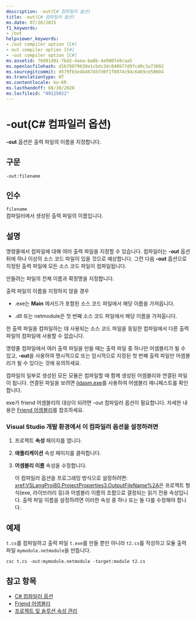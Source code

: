 ```yaml
---
description: -out(C# 컴파일러 옵션)
title: -out(C# 컴파일러 옵션)
ms.date: 07/20/2015
f1_keywords:
- /out
helpviewer_keywords:
- /out compiler option [C#]
- out compiler option [C#]
- -out compiler option [C#]
ms.assetid: 70d91d01-7bd2-4aea-ba8b-4e9807e9caa5
ms.openlocfilehash: d1b79879639e1cbdc3dc040977d9fcd0c3a73602
ms.sourcegitcommit: d579fb5e4b46745fd0f1f8874c94c6469ce58604
ms.translationtype: HT
ms.contentlocale: ko-KR
ms.lasthandoff: 08/30/2020
ms.locfileid: "89125022"
---
```

# <a name="-out-c-compiler-options"></a>-out(C# 컴파일러 옵션)
**-out** 옵션은 출력 파일의 이름을 지정합니다.  
  
## <a name="syntax"></a>구문  
  
```console  
-out:filename  
```  
  
## <a name="arguments"></a>인수  
 `filename`  
 컴파일러에서 생성된 출력 파일의 이름입니다.  
  
## <a name="remarks"></a>설명  
 명령줄에서 컴파일에 대해 여러 출력 파일을 지정할 수 있습니다. 컴파일러는 **-out** 옵션 뒤에 하나 이상의 소스 코드 파일이 있을 것으로 예상합니다. 그런 다음 **-out** 옵션으로 지정된 출력 파일에 모든 소스 코드 파일이 컴파일됩니다.  
  
 만들려는 파일의 전체 이름과 확장명을 지정합니다.  
  
 출력 파일의 이름을 지정하지 않을 경우  
  
- .exe는 **Main** 메서드가 포함된 소스 코드 파일에서 해당 이름을 가져옵니다.  
  
- .dll 또는 netmodule은 첫 번째 소스 코드 파일에서 해당 이름을 가져옵니다.  
  
 한 출력 파일을 컴파일하는 데 사용되는 소스 코드 파일을 동일한 컴파일에서 다른 출력 파일의 컴파일에 사용할 수 없습니다.  
  
 명령줄 컴파일에서 여러 출력 파일을 만들 때는 출력 파일 중 하나만 어셈블리가 될 수 있고, **-out**을 사용하여 명시적으로 또는 암시적으로 지정된 첫 번째 출력 파일만 어셈블리가 될 수 있다는 것에 유의하세요.  
  
 컴파일의 일부로 생성된 모든 모듈은 컴파일할 때 함께 생성된 어셈블리와 연결된 파일이 됩니다. 연결된 파일을 보려면 [ildasm.exe](../../../framework/tools/ildasm-exe-il-disassembler.md)를 사용하여 어셈블리 매니페스트를 확인합니다.  
  
 exe가 friend 어셈블리의 대상이 되려면 -out 컴파일러 옵션이 필요합니다. 자세한 내용은 [Friend 어셈블리](../../../standard/assembly/friend.md)를 참조하세요.  
  
### <a name="to-set-this-compiler-option-in-the-visual-studio-development-environment"></a>Visual Studio 개발 환경에서 이 컴파일러 옵션을 설정하려면  
  
1. 프로젝트 **속성** 페이지를 엽니다.  
  
2. **애플리케이션** 속성 페이지를 클릭합니다.  
  
3. **어셈블리 이름** 속성을 수정합니다.  
  
     이 컴파일러 옵션을 프로그래밍 방식으로 설정하려면: <xref:VSLangProj80.ProjectProperties3.OutputFileName%2A>은 프로젝트 형식(exe, 라이브러리 등)과 어셈블리 이름의 조합으로 결정되는 읽기 전용 속성입니다. 출력 파일 이름을 설정하려면 이러한 속성 중 하나 또는 둘 다를 수정해야 합니다.  
  
## <a name="example"></a>예제  
 `t.cs`를 컴파일하고 출력 파일 `t.exe`를 만들 뿐만 아니라 `t2.cs`를 작성하고 모듈 출력 파일 `mymodule.netmodule`을 만듭니다.  
  
```console  
csc t.cs -out:mymodule.netmodule -target:module t2.cs  
```  
  
## <a name="see-also"></a>참고 항목

- [C# 컴파일러 옵션](./index.md)
- [Friend 어셈블리](../../../standard/assembly/friend.md)
- [프로젝트 및 솔루션 속성 관리](/visualstudio/ide/managing-project-and-solution-properties)
